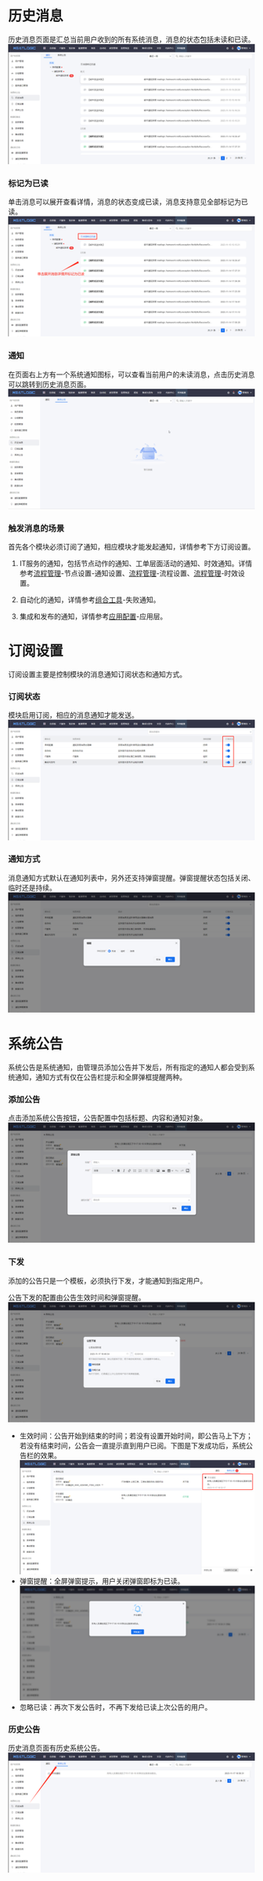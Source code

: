# 历史消息
历史消息页面是汇总当前用户收到的所有系统消息，消息的状态包括未读和已读。
![](images/消息和公告_历史消息.png)

### 标记为已读
单击消息可以展开查看详情，消息的状态变成已读，消息支持意见全部标记为已读。
![](images/消息和公告_历史消息_标记为已读.png)

### 通知
在页面右上方有一个系统通知图标，可以查看当前用户的未读消息，点击历史消息可以跳转到历史消息页面。
![](images/消息和公告_历史消息_通知.gif)

### 触发消息的场景
首先各个模块必须订阅了通知，相应模块才能发起通知，详情参考下方订阅设置。
1. IT服务的通知，包括节点动作的通知、工单层面活动的通知、时效通知。详情参考[流程管理](../2.IT服务/流程管理/流程管理.md)-节点设置-通知设置、[流程管理](../2.IT服务/流程管理/流程管理.md)-流程设置、[流程管理](../2.IT服务/流程管理/流程管理.md)-时效设置。

2. 自动化的通知，详情参考[组合工具](../5.自动化/组合工具/组合工具.md)-失败通知。

3. 集成和发布的通知，详情参考[应用配置](../6.集成与发布/应用配置.md)-应用层。

# 订阅设置
订阅设置主要是控制模块的消息通知订阅状态和通知方式。

### 订阅状态
模块启用订阅，相应的消息通知才能发送。
![](images/消息和公告_订阅设置_订阅状态.png)

### 通知方式
消息通知方式默认在通知列表中，另外还支持弹窗提醒。弹窗提醒状态包括关闭、临时还是持续。
![](images/消息和公告_订阅设置_通知方式.png)

# 系统公告
系统公告是系统通知，由管理员添加公告并下发后，所有指定的通知人都会受到系统通知，通知方式有仅在公告栏提示和全屏弹框提醒两种。

### 添加公告
点击添加系统公告按钮，公告配置中包括标题、内容和通知对象。
![](images/消息和公告_系统公告_添加.png)

### 下发
添加的公告只是一个模板，必须执行下发，才能通知到指定用户。

公告下发的配置由公告生效时间和弹窗提醒。
![](images/消息和公告_系统公告_下发.png)
- 生效时间：公告开始到结束的时间；若没有设置开始时间，即公告马上下方；若没有结束时间，公告会一直提示直到用户已阅。下图是下发成功后，系统公告栏的效果。
  ![](images/消息和公告_系统公告_通知.png)
- 弹窗提醒：全屏弹窗提示，用户关闭弹窗即标为已读。
  ![](images/消息和公告_系统公告_弹窗提醒.png)
- 忽略已读：再次下发公告时，不再下发给已读上次公告的用户。

### 历史公告
历史消息页面有历史系统公告。
![](images/消息和公告_系统公告_历史公告.png)
